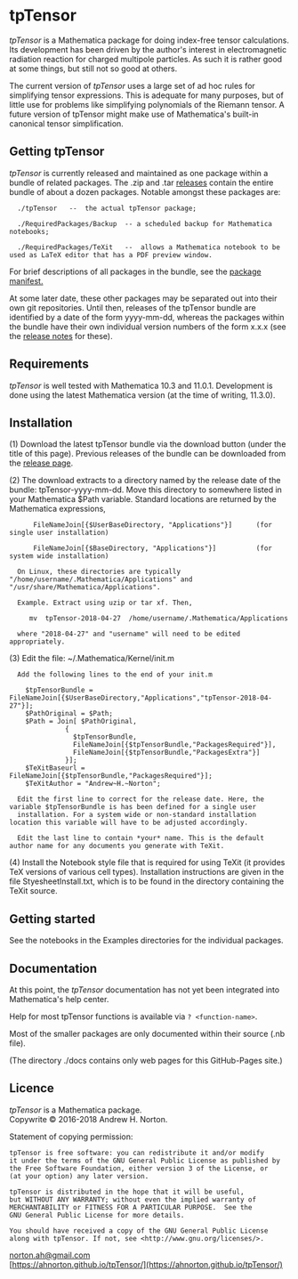 # tpTensor

*tpTensor* is a Mathematica package for doing index-free tensor calculations.
Its development has been driven by the author's interest in electromagnetic radiation reaction for charged multipole particles.
As such it is rather good at some things, but still not so good at others.



The current version of *tpTensor* uses a large set of ad hoc rules for simplifying tensor expressions. This is 
adequate for many purposes, but of little use for problems like simplifying polynomials of the Riemann tensor. A
future version of tpTensor might make use of Mathematica's built-in canonical tensor simplification. 

## Getting tpTensor

   *tpTensor* is currently released and maintained as one package within a bundle of related packages. The .zip and .tar
   [releases](https://github.com/ahnorton/tpTensor/releases)
   contain the entire bundle of about a dozen packages. Notable amongst these packages are:

      ./tpTensor   --  the actual tpTensor package; 

      ./RequiredPackages/Backup  -- a scheduled backup for Mathematica notebooks;

      ./RequiredPackages/TeXit   --  allows a Mathematica notebook to be used as LaTeX editor that has a PDF preview window.

   For brief descriptions of all packages in the bundle, see the [package manifest.](https://ahnorton.github.io/tpTensor/PackageManifest.md)

   At some later date, these other packages may be separated out into their own git repositories. Until then, releases of the
   tpTensor bundle are identified by a date of the form yyyy-mm-dd, whereas the packages within the bundle have their
   own individual version numbers
   of the form x.x.x (see the [release notes](https://ahnorton.github.io/tpTensor/ReleaseNotes.txt) for these).

## Requirements

   *tpTensor* is well tested with Mathematica 10.3 and 11.0.1. Development is done using the latest Mathematica version (at the time of
   writing, 11.3.0).
  
## Installation

  (1) Download the latest tpTensor bundle via the download button (under the title of this page). Previous releases of the 
      bundle can be downloaded from the [release page](https://github.com/ahnorton/tpTensor/releases).

  (2) The download extracts to a directory named by the release date of the bundle: tpTensor-yyyy-mm-dd. 
      Move this directory to somewhere listed in your Mathematica $Path variable. Standard locations are returned by the
      Mathematica expressions, 

          FileNameJoin[{$UserBaseDirectory, "Applications"}]      (for single user installation)

          FileNameJoin[{$BaseDirectory, "Applications"}]          (for system wide installation) 
           
      On Linux, these directories are typically  "/home/username/.Mathematica/Applications" and  "/usr/share/Mathematica/Applications".

      Example. Extract using uzip or tar xf. Then,

         mv  tpTensor-2018-04-27  /home/username/.Mathematica/Applications

      where "2018-04-27" and "username" will need to be edited appropriately. 

  (3) Edit the file:  ~/.Mathematica/Kernel/init.m

      Add the following lines to the end of your init.m

        $tpTensorBundle = FileNameJoin[{$UserBaseDirectory,"Applications","tpTensor-2018-04-27"}];
        $PathOriginal = $Path;
        $Path = Join[ $PathOriginal,
                  {
                    $tpTensorBundle,
                    FileNameJoin[{$tpTensorBundle,"PackagesRequired"}],
                    FileNameJoin[{$tpTensorBundle,"PackagesExtra"}]
                  }];
        $TeXitBaseurl = FileNameJoin[{$tpTensorBundle,"PackagesRequired"}];
        $TeXitAuthor = "Andrew~H.~Norton";

      Edit the first line to correct for the release date. Here, the variable $tpTensorBundle is has been defined for a single user
      installation. For a system wide or non-standard installation location this variable will have to be adjusted accordingly.

      Edit the last line to contain *your* name. This is the default author name for any documents you generate with TeXit.

   (4) Install the Notebook style file that is required for using TeXit (it provides TeX versions of various cell types). Installation
       instructions are given in the file StyesheetInstall.txt, which is to be found in the directory containing the TeXit source. 

## Getting started

   See the notebooks in the Examples directories for the individual packages.

## Documentation

   At this point, the *tpTensor* documentation has not yet been integrated into
   Mathematica's help center.

   Help for most tpTensor functions is available via `? <function-name>`.

   Most of the smaller packages are only documented within their source (.nb file). 

   (The directory ./docs contains only web pages for this GitHub-Pages site.)   

## Licence

 *tpTensor* is a Mathematica package.
 <br>
 Copywrite &copy; 2016-2018  Andrew H. Norton.
 
 Statement of copying permission:

    tpTensor is free software: you can redistribute it and/or modify
    it under the terms of the GNU General Public License as published by
    the Free Software Foundation, either version 3 of the License, or
    (at your option) any later version.

    tpTensor is distributed in the hope that it will be useful,
    but WITHOUT ANY WARRANTY; without even the implied warranty of
    MERCHANTABILITY or FITNESS FOR A PARTICULAR PURPOSE.  See the
    GNU General Public License for more details.

    You should have received a copy of the GNU General Public License
    along with tpTensor. If not, see <http://www.gnu.org/licenses/>.

norton.ah@gmail.com <br>
[https://ahnorton.github.io/tpTensor/](https://ahnorton.github.io/tpTensor/)



